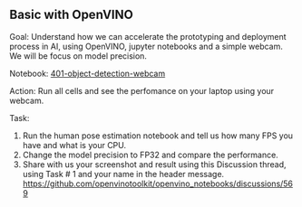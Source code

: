 ## Basic with OpenVINO

Goal: Understand how we can accelerate the prototyping and deployment process in AI, using OpenVINO, jupyter notebooks and a simple webcam. We will be focus on model precision.

Notebook: [401-object-detection-webcam](https://github.com/openvinotoolkit/openvino_notebooks/tree/main/notebooks/401-object-detection-webcam)

Action: Run all cells and see the perfomance on your laptop using your webcam.

Task: 
1. Run the human pose estimation notebook and tell us how many FPS you have and what is your CPU.
2. Change the model precision to FP32 and compare the performance. 
3. Share with us your screenshot and result using this Discussion thread, using Task # 1 and your name in the header message.
https://github.com/openvinotoolkit/openvino_notebooks/discussions/569
